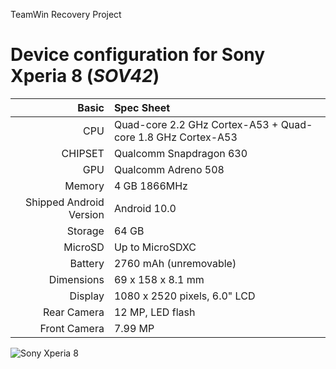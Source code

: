 TeamWin Recovery Project

Device configuration for Sony Xperia 8 (_SOV42_)
=====================================================

Basic   | Spec Sheet
-------:|:-------------------------
CPU     | Quad-core 2.2 GHz Cortex-A53 + Quad-core 1.8 GHz Cortex-A53
CHIPSET | Qualcomm Snapdragon 630
GPU     | Qualcomm Adreno 508
Memory  | 4 GB 1866MHz
Shipped Android Version | Android 10.0
Storage | 64 GB
MicroSD | Up to MicroSDXC
Battery | 2760 mAh (unremovable)
Dimensions | 69 x 158 x 8.1 mm
Display | 1080 x 2520 pixels, 6.0" LCD
Rear Camera  | 12 MP, LED flash
Front Camera | 7.99 MP

![Sony Xperia 8](https://xperia.sony.jp/xperia/xperia8/_common/img/top/hero_wide.jpg "Sony Xperia 8")
